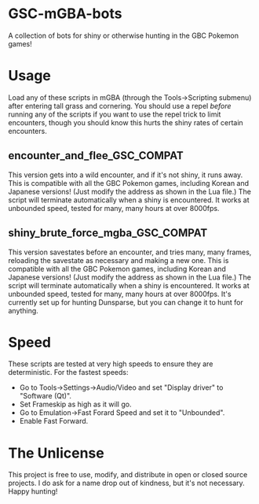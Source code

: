 # GSC-mGBA-bots
A collection of bots for shiny or otherwise hunting in the GBC Pokemon games!

# Usage
Load any of these scripts in mGBA (through the Tools->Scripting submenu) after entering tall grass and cornering. You should use a repel _before_ running any of the scripts if you want to use the repel trick to limit encounters, though you should know this hurts the shiny rates of certain encounters.

## encounter_and_flee_GSC_COMPAT
This version gets into a wild encounter, and if it's not shiny, it runs away. This is compatible with all the GBC Pokemon games, including Korean and Japanese versions! (Just modify the address as shown in the Lua file.) The script will terminate automatically when a shiny is encountered. It works at unbounded speed, tested for many, many hours at over 8000fps.

## shiny_brute_force_mgba_GSC_COMPAT
This version savestates before an encounter, and tries many, many frames, reloading the savestate as necessary and making a new one. This is compatible with all the GBC Pokemon games, including Korean and Japanese versions! (Just modify the address as shown in the Lua file.) The script will terminate automatically when a shiny is encountered. It works at unbounded speed, tested for many, many hours at over 8000fps. It's currently set up for hunting Dunsparse, but you can change it to hunt for anything.

# Speed
These scripts are tested at very high speeds to ensure they are deterministic. For the fastest speeds:
- Go to Tools->Settings->Audio/Video and set "Display driver" to "Software (Qt)".
- Set Frameskip as high as it will go.
- Go to Emulation->Fast Forard Speed and set it to "Unbounded".
- Enable Fast Forward.

# The Unlicense
This project is free to use, modify, and distribute in open or closed source projects. I do ask for a name drop out of kindness, but it's not necessary. Happy hunting!
